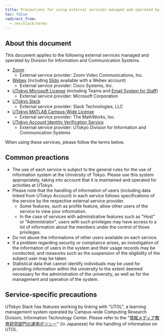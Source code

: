 ```yaml
---
title: Precautions for using external services managed and operated by Division for Information and Communication Systems
toc: false
redirect_from:
  - /en/slack/terms
---
```


## About this document

This document applies to the following external services managed and operated by Division for Information and Communication Systems.

- [Zoom](/en/zoom/)
    - External service provider: Zoom Video Communications, Inc.
- [Webex](/en/webex/) (including [Slido](/en/slido/) available with a Webex account)
    - External service provider: Cisco Systems, Inc.
- [UTokyo Microsoft License](/en/microsoft/) (including Teams and [Email System for Staff](https://univtokyo.sharepoint.com/sites/utokyoportal/wiki/d/Email_System_for_staff.aspx))
    - External service provider: Microsoft Corporation
- [UTokyo Slack](/en/slack/)
    - External service provider: Slack Technologies, LLC
- [UTokyo MATLAB Campus-Wide License](/en/matlab/)
    - External service provider: The MathWorks, Inc.
- [UTokyo Account Identity Verification Service](/en/utokyo_account)
    - External service provider: UTokyo Division for Information and Communication Systems

When using these services, please follow the terms below.

## Common preactions

- The use of each service is subject to the general rules for the use of information system at the University of Tokyo. Please use this system appropriately, taking into account that it is maintained and operated for activities at UTokyo.
- Please note that the handling of information of users (including data linked from UTokyo Account) in each service follows specifications of the service by the respective external service provider.
    - Some features, such as profile feature, allow other users of the service to view your information.
    - In the case of services with administrative features such as "Host" or "Administrator", users with such privileges may have access to a lot of information about the members under the control of those privileges.
- Do not abuse the informations of other users available on each service.
- If a problem regarding security or compliance arises, an investigation of the information of users in the system and their usage records may be conducted, and measures such as the suspension of the eligibility of the subject user may be taken.
- Statistical data that cannot identify individuals may be used for providing information within the university to the extent deemed necessary for the administration of the university, as well as for the management and operation of the system.

## Service-specific precautions

UTokyo Slack has features working by linking with "UTOL", a learning management system operated by Campus-wide Computing Research Division, Information Technology Center. Please refer to the "[情報メディア教育研究部門の運用ポリシー](https://media.itc.u-tokyo.ac.jp/policy.html)" (in Japanese) for the handling of information on UTOL.

